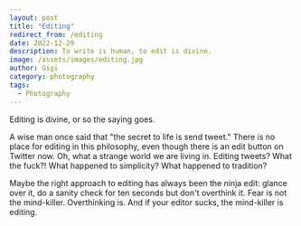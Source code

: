 ```yaml
---
layout: post
title: "Editing"
redirect_from: /editing
date: 2022-12-29
description: To write is human, to edit is divine.
image: /assets/images/editing.jpg
author: Gigi
category: photography
tags:
  - Photography
---
```


Editing is divine, or so the saying goes.

A wise man once said that "the secret to life is send tweet." There is no place
for editing in this philosophy, even though there is an edit button on Twitter
now. Oh, what a strange world we are living in. Editing tweets? What the fuck?!
What happened to simplicity? What happened to tradition?

Maybe the right approach to editing has always been the ninja edit: glance over
it, do a sanity check for ten seconds but don't overthink it. Fear is not the
mind-killer. Overthinking is. And if your editor sucks, the mind-killer is
editing. 
